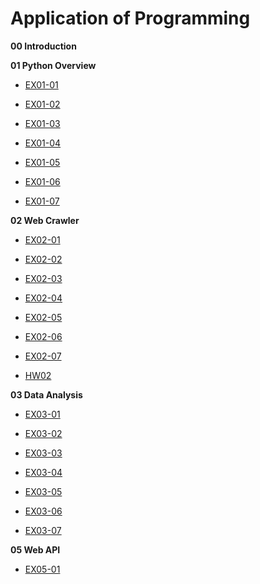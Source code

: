 # Application of Programming

**00 Introduction**

**01 Python Overview**

- [EX01-01](EX01_01_加法器.ipynb)

- [EX01-02](EX01_02_BMI計算.ipynb)

- [EX01-03](EX01_03_Rock_Paper_Scissors.ipynb)

- [EX01-04](EX01_04_終極密碼.ipynb)

- [EX01-05](EX01_05_Caesar_Cipher_Encode_and_decode.ipynb)

- [EX01-06](EX01_06簡易購物車.ipynb)

- [EX01-07](EX01_07美食資訊查詢.ipynb)

**02 Web Crawler**

- [EX02-01](EX02_01MyChatbot.ipynb)

- [EX02-02](EX02_02高雄紅橘線捷運車站位置查詢.ipynb)

- [EX02-03](EX02_03Yahoo新聞儲存Google試算表.ipynb)

- [EX02-04](EX02_04Download_Pokemon_Images.ipynb)

- [EX02-05](EX02_05PTT_Gossiping.ipynb)

- [EX02-06](EX02_06開眼電影.ipynb)

- [EX02-07](EX02_07KKDay.ipynb)

- [HW02](Steam_熱門遊戲排行榜與價格資訊蒐集實作.ipynb)

**03 Data Analysis**

- [EX03-01](EX03_01公司薪資概況Ⅰ.ipynb)

- [EX03-02](EX03_02公司薪資概況Ⅱ.ipynb)

- [EX03-03](EX03_03空氣品質指標(AQI).ipynb)

- [EX03-04](EX03_04薪情平台.ipynb)

- [EX03-05](EX03_05台灣股票市場個股每日成交資訊.ipynb)

- [EX03-06](EX03_06出生人口數.ipynb)

- [EX03-07](EX03_07Tips.ipynb)

**05 Web API**

- [EX05-01](EX05_01EchoBot.ipynb)
